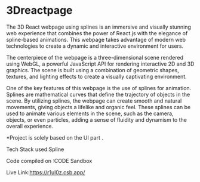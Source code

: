 # 3Dreactpage
The 3D React webpage using splines is an immersive and visually stunning web experience that combines the power of React.js with the elegance of spline-based animations. This webpage takes advantage of modern web technologies to create a dynamic and interactive environment for users.

The centerpiece of the webpage is a three-dimensional scene rendered using WebGL, a powerful JavaScript API for rendering interactive 2D and 3D graphics. The scene is built using a combination of geometric shapes, textures, and lighting effects to create a visually captivating environment.

One of the key features of this webpage is the use of splines for animation. Splines are mathematical curves that define the trajectory of objects in the scene. By utilizing splines, the webpage can create smooth and natural movements, giving objects a lifelike and organic feel. These splines can be used to animate various elements in the scene, such as the camera, objects, or even particles, adding a sense of fluidity and dynamism to the overall experience.

*Project is solely based on the UI part .

Tech Stack used:Spline

Code compiled on :CODE Sandbox

Live Link:https://r1ul0z.csb.app/
